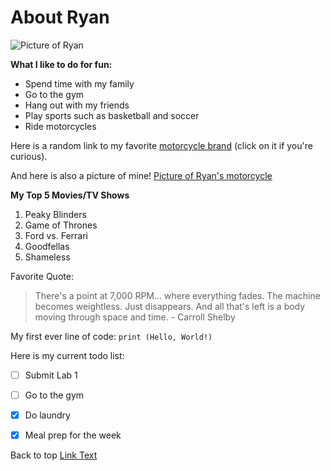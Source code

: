 # About Ryan

![Picture of Ryan](/screenshots/ryan_pic.png)

**What I like to do for fun:**
- Spend time with my family
- Go to the gym
- Hang out with my friends
- Play sports such as basketball and soccer
- Ride motorcycles

Here is a random link to my favorite [motorcycle brand](https://www.bmwmotorcycles.com/en/home.html#/filter-all) (click on it if you're curious).

And here is also a picture of mine!
[Picture of Ryan's motorcycle](/screenshots/ryans_daytona_675.png)


**My Top 5 Movies/TV Shows**
1. Peaky Blinders
2. Game of Thrones
3. Ford vs. Ferrari
4. Goodfellas
5. Shameless

Favorite Quote:
> There's a point at 7,000 RPM... where everything fades. The machine becomes weightless. Just disappears. And all that's left is a body moving through space and time.
\- Carroll Shelby

My first ever line of code:
`print (Hello, World!)`

Here is my current todo list:
- [ ] Submit Lab 1
- [ ] Go to the gym
- [x] Do laundry
- [x] Meal prep for the week


Back to top [Link Text](#about-ryan)